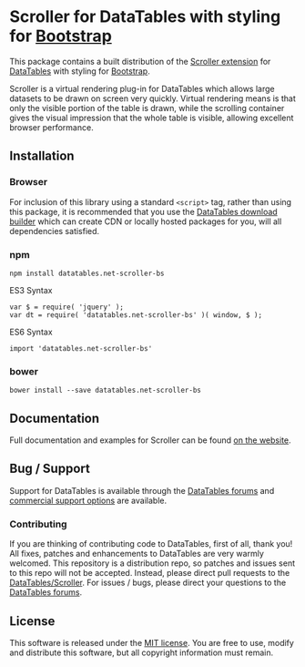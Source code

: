 # Scroller for DataTables with styling for [Bootstrap](https://getbootstrap.com/docs/3.3/)

This package contains a built distribution of the [Scroller extension](https://datatables.net/extensions/Scroller) for [DataTables](https://datatables.net/) with styling for [Bootstrap](https://getbootstrap.com/docs/3.3/).

Scroller is a virtual rendering plug-in for DataTables which allows large datasets to be drawn on screen very quickly. Virtual rendering means is that only the visible portion of the table is drawn, while the scrolling container gives the visual impression that the whole table is visible, allowing excellent browser performance.


## Installation

### Browser

For inclusion of this library using a standard `<script>` tag, rather than using this package, it is recommended that you use the [DataTables download builder](//datatables.net/download) which can create CDN or locally hosted packages for you, will all dependencies satisfied.

### npm

```
npm install datatables.net-scroller-bs
```

ES3 Syntax
```
var $ = require( 'jquery' );
var dt = require( 'datatables.net-scroller-bs' )( window, $ );
```

ES6 Syntax
```
import 'datatables.net-scroller-bs'
```

### bower

```
bower install --save datatables.net-scroller-bs
```



## Documentation

Full documentation and examples for Scroller can be found [on the website](https://datatables.net/extensions/scroller).


## Bug / Support

Support for DataTables is available through the [DataTables forums](//datatables.net/forums) and [commercial support options](//datatables.net/support) are available.


### Contributing

If you are thinking of contributing code to DataTables, first of all, thank you! All fixes, patches and enhancements to DataTables are very warmly welcomed. This repository is a distribution repo, so patches and issues sent to this repo will not be accepted. Instead, please direct pull requests to the [DataTables/Scroller](http://github.com/DataTables/Scroller). For issues / bugs, please direct your questions to the [DataTables forums](//datatables.net/forums).


## License

This software is released under the [MIT license](//datatables.net/license). You are free to use, modify and distribute this software, but all copyright information must remain.

